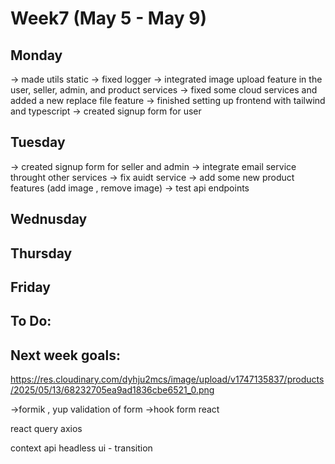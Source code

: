 # Week7 (May 5 - May 9)

## Monday

-> made utils static
-> fixed logger
-> integrated image upload feature in the user, seller, admin, and product services
-> fixed some cloud services and added a new replace file feature
-> finished setting up frontend with tailwind and typescript
-> created signup form for user

## Tuesday

-> created signup form for seller and admin
-> integrate email service throught other services
-> fix auidt service
-> add some new product features (add image , remove image)
-> test api endpoints

## Wednusday

## Thursday

## Friday

## To Do:

## Next week goals:

https://res.cloudinary.com/dyhju2mcs/image/upload/v1747135837/products/2025/05/13/68232705ea9ad1836cbe6521_0.png

->formik , yup validation of form
->hook form react

react query
axios

context api
headless ui - transition
